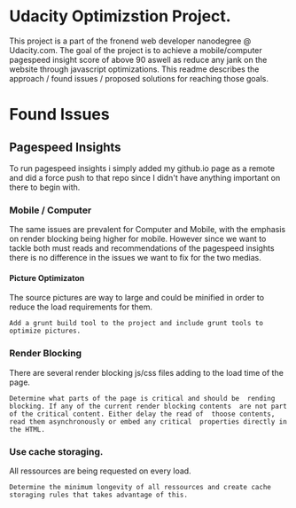 # Udacity Optimizstion Project.
This project is a part of the fronend web developer nanodegree @ Udacity.com. The goal of the project is to achieve a mobile/computer pagespeed insight score of above 90 aswell as reduce any jank on the website through javascript optimizations. This readme describes the approach / found issues / proposed solutions for reaching those goals.

# Found Issues

## Pagespeed Insights
To run pagespeed insights i simply added my github.io page as a remote and did a force push to that repo since I didn't have anything important on there to begin with.

### Mobile / Computer
The same issues are prevalent for Computer and Mobile, with the emphasis on render blocking being higher for mobile. However since we want to tackle both must reads and recommendations of the pagespeed insights there is no difference in the issues we want to fix for the two medias.

#### Picture Optimizaton
The source pictures are way to large and could be minified in order to reduce the load requirements for them.
```
Add a grunt build tool to the project and include grunt tools to optimize pictures.
```

### Render Blocking
There are several render blocking js/css files adding to the load time of the page.
```
Determine what parts of the page is critical and should be  rending blocking. If any of the current render blocking contents  are not part of the critical content. Either delay the read of  thoose contents, read them asynchronously or embed any critical  properties directly in the HTML.
```

### Use cache storaging.
All ressources are being requested on every load.
```
Determine the minimum longevity of all ressources and create cache storaging rules that takes advantage of this.
```